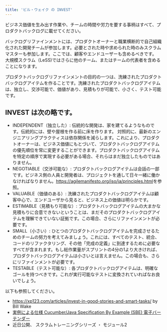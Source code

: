 ```yaml
---
title: 'ビル・ウェイク の INVEST'
---
```

ビジネス価値を生み出す作業や、チームの時間や労力を要する事柄はすべて、プロダクトバックログに載せてください。

バックログリファインメントには、プロダクトオーナーと職業横断的で自己組織化された開発チームが参加します。必要とされた時や求められた時のみスクラムマスターも参加します。ここでは、顧客やエンドユーザーも含めるべきです。
大規模スクラム（LeSS)ではさらに他のチーム、またはチームの代表者を含めることになります。

プロダクトバックログリファインメントの目的の一つは、洗練されたプロダクトバックログアイテムを作ることです。洗練されたプロダクトバックログアイテムは、独立し、交渉可能で、価値があり、見積もりが可能で、小さく、テスト可能です。

## INVEST は次の略です。

* INDEPENDENT（独立した）:
伝統的な開発は、家を建てるようなものです。伝統的には、壁や屋根を作る前に床を作ります。
対照的に、最新のエンジニアリングプラクティスは依存関係を減らします。これにより、プロダクトオーナーは、ビジネス価値にもとづいて、プロダクトバックログアイテムの優先順位を常に変更することができます。プロダクトバックログアイテムを特定の順序で実現する必要がある場合、それらはまだ独立したものではありません。
* NEGOTIABLE（交渉可能な）:
プロダクトバックログアイテムは会話の一部です。ビジネス側の人員と開発者は、プロジェクトを通して日々一緒に働かなければなりません。<https://agilemanifesto.org/iso/ja/principles.html>を参照。
* VALUABLE（価値のある）:
洗練されたプロダクトバックログアイテムは顧客中心で、エンドユーザから見ると、ビジネス上の価値は明らかです。
* ESTIMABLE（見積もり可能な）:
プロダクトバックログアイテムの大まかな見積もりに合意できないということは、まだそのプロダクトバックログアイテムを理解できていない証拠です。この場合、さらにリファインメントが必要です。
* SMALL（小さい）:
ひとつのプロダクトバックログアイテムを完成させるためのチームの努力を考えてみましょう。これには、すべてのテスト、統合、コードのリファクタリング、その他「完成の定義」に到達するために必要なすべてが含まれます。もし総作業量がスプリントの4分の1より大きければ、プロダクトバックログアイテムは小さいとは言えません。この場合も、さらにリファインメントが必要です。
* TESTABLE（テスト可能な）:
各プロダクトバックログアイテムは、明確なゴールを持つべきです。これが実行可能なテストに変換されていればなお良いでしょう。



以下も参照してください。
* <https://xp123.com/articles/invest-in-good-stories-and-smart-tasks/> by Bill Wake
* [実例による仕様 Cucumber/Java Specification By Example (SBE) 電子バーテンダー](/specification-by-example-with-electric-bartender-jp/)
* 近日公開、 スクラムトレーニングシリーズ ・ モジュール2

